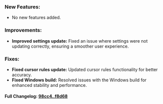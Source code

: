 ### **New Features:**
- No new features added.

### **Improvements:**
- **Improved settings update:** Fixed an issue where settings were not updating correctly, ensuring a smoother user experience.

### **Fixes:**
- **Fixed cursor rules update:** Updated cursor rules functionality for better accuracy.
- **Fixed Windows build:** Resolved issues with the Windows build for enhanced stability and performance.

#### **Full Changelog:** [98cc4..f8d68](https://github.com/mediar-ai/skyprompt/compare/98cc4..f8d68)

